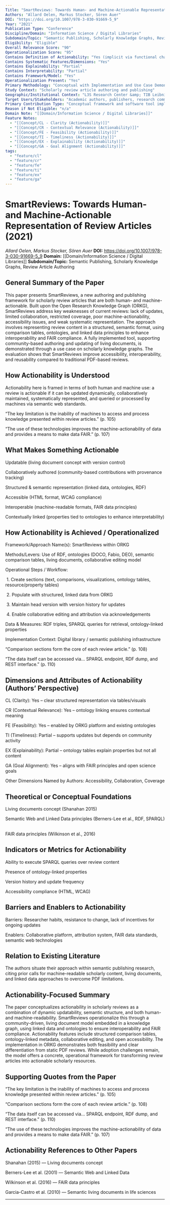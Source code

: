 ```yaml
---
Title: "SmartReviews: Towards Human- and Machine-Actionable Representation of Review Articles"
Authors: "Allard Oelen, Markus Stocker, Sören Auer"
DOI: "https://doi.org/10.1007/978-3-030-91669-5_9"
Year: "2021"
Publication Type: "Conference"
Discipline/Domain: "Information Science / Digital Libraries"
Subdomain/Topic: "Semantic Publishing, Scholarly Knowledge Graphs, Review Article Authoring"
Eligibility: "Eligible"
Overall Relevance Score: "90"
Operationalization Score: "95"
Contains Definition of Actionability: "Yes (implicit via functional characteristics)"
Contains Systematic Features/Dimensions: "Yes"
Contains Explainability: "Partial"
Contains Interpretability: "Partial"
Contains Framework/Model: "Yes"
Operationalization Present: "Yes"
Primary Methodology: "Conceptual with Implementation and Use Case Demonstration"
Study Context: "Scholarly review article authoring and publishing"
Geographic/Institutional Context: "L3S Research Center &amp; TIB Leibniz Information Centre, Germany"
Target Users/Stakeholders: "Academic authors, publishers, research communities, digital library developers"
Primary Contribution Type: "Conceptual framework and software tool implementation"
Reason if Not Eligible: "n/a"
Domain Note: "[[Domain/Information Science / Digital Libraries]]"
Feature Notes:
  - "[[Concept/CL - Clarity (Actionability)]]"
  - "[[Concept/CR - Contextual Relevance (Actionability)]]"
  - "[[Concept/FE - Feasibility (Actionability)]]"
  - "[[Concept/TI - Timeliness (Actionability)]]"
  - "[[Concept/EX - Explainability (Actionability)]]"
  - "[[Concept/GA - Goal Alignment (Actionability)]]"
tags:
  - "feature/cl"
  - "feature/cr"
  - "feature/fe"
  - "feature/ti"
  - "feature/ex"
  - "feature/ga"
---
```

# SmartReviews: Towards Human- and Machine-Actionable Representation of Review Articles (2021)
*Allard Oelen, Markus Stocker, Sören Auer*
**DOI:** https://doi.org/10.1007/978-3-030-91669-5_9
**Domain:** [[Domain/Information Science / Digital Libraries]]
**Subdomain/Topic:** Semantic Publishing, Scholarly Knowledge Graphs, Review Article Authoring

## General Summary of the Paper
This paper presents SmartReviews, a new authoring and publishing framework for scholarly review articles that are both human- and machine-actionable. Built upon the Open Research Knowledge Graph (ORKG), SmartReviews address key weaknesses of current reviews: lack of updates, limited collaboration, restricted coverage, poor machine-actionability, accessibility issues, and weak systematic representation. The approach involves representing review content in a structured, semantic format, using comparison tables, ontologies, and linked data principles to enhance interoperability and FAIR compliance. A fully implemented tool, supporting community-based authoring and updating of living documents, is demonstrated through a use case on scholarly knowledge graphs. The evaluation shows that SmartReviews improve accessibility, interoperability, and reusability compared to traditional PDF-based reviews.

## How Actionability is Understood
Actionability here is framed in terms of both human and machine use: a review is actionable if it can be updated dynamically, collaboratively maintained, systematically represented, and queried or processed by machines via semantic web standards.  

  
“The key limitation is the inability of machines to access and process knowledge presented within review articles.” (p. 105)  

  
“The use of these technologies improves the machine-actionability of data and provides a means to make data FAIR.” (p. 107)

## What Makes Something Actionable
Updatable (living document concept with version control)

Collaboratively authored (community-based contributions with provenance tracking)

Structured &amp; semantic representation (linked data, ontologies, RDF)

Accessible (HTML format, WCAG compliance)

Interoperable (machine-readable formats, FAIR data principles)

Contextually linked (properties tied to ontologies to enhance interpretability)

## How Actionability is Achieved / Operationalized
Framework/Approach Name(s): SmartReviews within ORKG  

Methods/Levers: Use of RDF, ontologies (DOCO, Fabio, DEO), semantic comparison tables, living documents, collaborative editing model  

Operational Steps / Workflow:  

 1. Create sections (text, comparisons, visualizations, ontology tables, resource/property tables)  

 2. Populate with structured, linked data from ORKG  

 3. Maintain head version with version history for updates  

 4. Enable collaborative editing and attribution via acknowledgements  

Data &amp; Measures: RDF triples, SPARQL queries for retrieval, ontology-linked properties  

Implementation Context: Digital library / semantic publishing infrastructure  

  
“Comparison sections form the core of each review article.” (p. 108)  

  
“The data itself can be accessed via… SPARQL endpoint, RDF dump, and REST interface.” (p. 110)

## Dimensions and Attributes of Actionability (Authors’ Perspective)
CL (Clarity): Yes – clear structured representation via tables/visuals  

CR (Contextual Relevance): Yes – ontology linking ensures contextual meaning  

FE (Feasibility): Yes – enabled by ORKG platform and existing ontologies  

TI (Timeliness): Partial – supports updates but depends on community activity  

EX (Explainability): Partial – ontology tables explain properties but not all content  

GA (Goal Alignment): Yes – aligns with FAIR principles and open science goals  

Other Dimensions Named by Authors: Accessibility, Collaboration, Coverage

## Theoretical or Conceptual Foundations
Living documents concept (Shanahan 2015)  

Semantic Web and Linked Data principles (Berners-Lee et al., RDF, SPARQL)  

FAIR data principles (Wilkinson et al., 2016)

## Indicators or Metrics for Actionability
Ability to execute SPARQL queries over review content  

Presence of ontology-linked properties  

Version history and update frequency  

Accessibility compliance (HTML, WCAG)

## Barriers and Enablers to Actionability
Barriers: Researcher habits, resistance to change, lack of incentives for ongoing updates  

Enablers: Collaborative platform, attribution system, FAIR data standards, semantic web technologies

## Relation to Existing Literature
The authors situate their approach within semantic publishing research, citing prior calls for machine-readable scholarly content, living documents, and linked data approaches to overcome PDF limitations.

## Actionability-Focused Summary
The paper conceptualizes actionability in scholarly reviews as a combination of dynamic updatability, semantic structure, and both human- and machine-readability. SmartReviews operationalize this through a community-driven, living document model embedded in a knowledge graph, using linked data and ontologies to ensure interoperability and FAIR compliance. Actionability features include structured comparison tables, ontology-linked metadata, collaborative editing, and open accessibility. The implementation in ORKG demonstrates both feasibility and clear differentiation from static PDF reviews. While adoption challenges remain, the model offers a concrete, operational framework for transforming review articles into actionable scholarly resources.

## Supporting Quotes from the Paper
“The key limitation is the inability of machines to access and process knowledge presented within review articles.” (p. 105)  

“Comparison sections form the core of each review article.” (p. 108)  

“The data itself can be accessed via… SPARQL endpoint, RDF dump, and REST interface.” (p. 110)  

“The use of these technologies improves the machine-actionability of data and provides a means to make data FAIR.” (p. 107)

## Actionability References to Other Papers
Shanahan (2015) — Living documents concept  

Berners-Lee et al. (2001) — Semantic Web and Linked Data  

Wilkinson et al. (2016) — FAIR data principles  

Garcia-Castro et al. (2010) — Semantic living documents in life sciences

---
